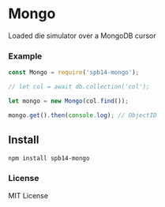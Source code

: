 # Mongo

Loaded die simulator over a MongoDB cursor

### Example

~~~js
const Mongo = require('spb14-mongo');

// let col = await db.collection('col');

let mongo = new Mongo(col.find());

mongo.get().then(console.log); // ObjectID
~~~


## Install

~~~sh
npm install spb14-mongo
~~~


### License

MIT License
